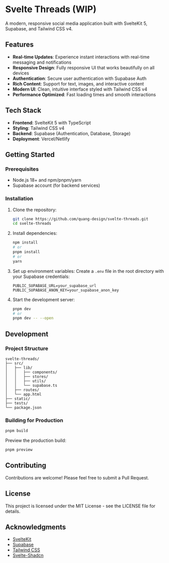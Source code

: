 # Svelte Threads (WIP)

A modern, responsive social media application built with SvelteKit 5, Supabase, and Tailwind CSS v4.

## Features

- **Real-time Updates**: Experience instant interactions with real-time messaging and notifications
- **Responsive Design**: Fully responsive UI that works beautifully on all devices
- **Authentication**: Secure user authentication with Supabase Auth
- **Rich Content**: Support for text, images, and interactive content
- **Modern UI**: Clean, intuitive interface styled with Tailwind CSS v4
- **Performance Optimized**: Fast loading times and smooth interactions

## Tech Stack

- **Frontend**: SvelteKit 5 with TypeScript
- **Styling**: Tailwind CSS v4
- **Backend**: Supabase (Authentication, Database, Storage)
- **Deployment**: Vercel/Netlify

## Getting Started

### Prerequisites

- Node.js 18+ and npm/pnpm/yarn
- Supabase account (for backend services)

### Installation

1. Clone the repository:

   ```bash
   git clone https://github.com/quang-design/svelte-threads.git
   cd svelte-threads
   ```

2. Install dependencies:

   ```bash
   npm install
   # or
   pnpm install
   # or
   yarn
   ```

3. Set up environment variables:
   Create a `.env` file in the root directory with your Supabase credentials:

   ```env
   PUBLIC_SUPABASE_URL=your_supabase_url
   PUBLIC_SUPABASE_ANON_KEY=your_supabase_anon_key
   ```

4. Start the development server:

   ```bash
   pnpm dev
   # or
   pnpm dev -- --open
   ```

## Development

### Project Structure

```text
svelte-threads/
├── src/
│   ├── lib/
│   │   ├── components/
│   │   ├── stores/
│   │   ├── utils/
│   │   └── supabase.ts
│   ├── routes/
│   └── app.html
├── static/
├── tests/
└── package.json
```

### Building for Production

```bash
pnpm build
```

Preview the production build:

```bash
pnpm preview
```

## Contributing

Contributions are welcome! Please feel free to submit a Pull Request.

## License

This project is licensed under the MIT License - see the LICENSE file for details.

## Acknowledgments

- [SvelteKit](https://kit.svelte.dev/)
- [Supabase](https://supabase.io/)
- [Tailwind CSS](https://tailwindcss.com/)
- [Svelte-Shadcn](https://www.shadcn-svelte.com/)
